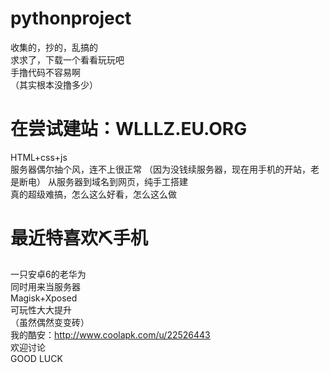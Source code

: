 # pythonproject
收集的，抄的，乱搞的  
求求了，下载一个看看玩玩吧  
手撸代码不容易啊  
（其实根本没撸多少）  
# 在尝试建站：WLLLZ.EU.ORG  
HTML+css+js  
服务器偶尔抽个风，连不上很正常
（因为没钱续服务器，现在用手机的开站，老是断电）
从服务器到域名到网页，纯手工搭建  
真的超级难搞，怎么这么好看，怎么这么做  
# 最近特喜欢⛏手机  
一只安卓6的老华为  
同时用来当服务器  
Magisk+Xposed  
可玩性大大提升  
（虽然偶然变变砖）  
我的酷安：http://www.coolapk.com/u/22526443  
欢迎讨论  
GOOD LUCK  

